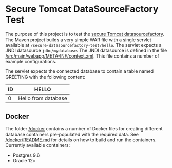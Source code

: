 Secure Tomcat DataSourceFactory Test
====================================

The purpose of this project is to test the [secure Tomcat datasourcefactory](https://github.com/ncredinburgh/secure-tomcat-datasourcefactory). The Maven project builds a very simple WAR file with a single servlet available at ``/secure-datasourcefactory-test/hello``.  The servlet expects a JNDI datasource ``jdbc/mydatabase``. The JNDI datasource is defined in the file [/src/main/webapp/META-INF/context.xml](src/main/webapp/META-INF/context.xml). This file contains a number of example configurations.

The servlet expects the connected database to contain a table named GREETING with the following content:

| ID | HELLO               |
|----|---------------------|
| 0  | Hello from database | 


Docker
------

The folder [/docker](docker) contains a number of Docker files for creating different database containers pre-populated with the required data.  See [/docker/README.md](docker/README.md) for details on how to build and run the containers. Currently available containers:

* Postgres 9.6
* Oracle 12c
